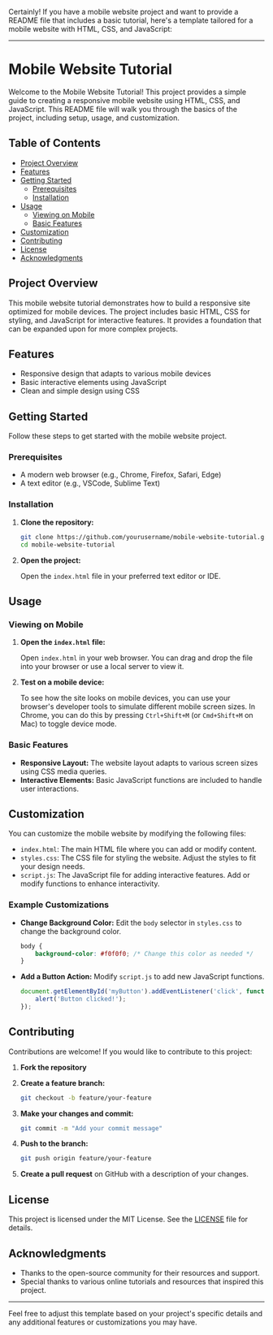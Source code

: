 Certainly! If you have a mobile website project and want to provide a README file that includes a basic tutorial, here's a template tailored for a mobile website with HTML, CSS, and JavaScript:

---

# Mobile Website Tutorial

Welcome to the Mobile Website Tutorial! This project provides a simple guide to creating a responsive mobile website using HTML, CSS, and JavaScript. This README file will walk you through the basics of the project, including setup, usage, and customization.

## Table of Contents

- [Project Overview](#project-overview)
- [Features](#features)
- [Getting Started](#getting-started)
  - [Prerequisites](#prerequisites)
  - [Installation](#installation)
- [Usage](#usage)
  - [Viewing on Mobile](#viewing-on-mobile)
  - [Basic Features](#basic-features)
- [Customization](#customization)
- [Contributing](#contributing)
- [License](#license)
- [Acknowledgments](#acknowledgments)

## Project Overview

This mobile website tutorial demonstrates how to build a responsive site optimized for mobile devices. The project includes basic HTML, CSS for styling, and JavaScript for interactive features. It provides a foundation that can be expanded upon for more complex projects.

## Features

- Responsive design that adapts to various mobile devices
- Basic interactive elements using JavaScript
- Clean and simple design using CSS

## Getting Started

Follow these steps to get started with the mobile website project.

### Prerequisites

- A modern web browser (e.g., Chrome, Firefox, Safari, Edge)
- A text editor (e.g., VSCode, Sublime Text)

### Installation

1. **Clone the repository:**

   ```bash
   git clone https://github.com/yourusername/mobile-website-tutorial.git
   cd mobile-website-tutorial
   ```

2. **Open the project:**

   Open the `index.html` file in your preferred text editor or IDE.

## Usage

### Viewing on Mobile

1. **Open the `index.html` file:**

   Open `index.html` in your web browser. You can drag and drop the file into your browser or use a local server to view it.

2. **Test on a mobile device:**

   To see how the site looks on mobile devices, you can use your browser's developer tools to simulate different mobile screen sizes. In Chrome, you can do this by pressing `Ctrl+Shift+M` (or `Cmd+Shift+M` on Mac) to toggle device mode.

### Basic Features

- **Responsive Layout:** The website layout adapts to various screen sizes using CSS media queries.
- **Interactive Elements:** Basic JavaScript functions are included to handle user interactions.

## Customization

You can customize the mobile website by modifying the following files:

- `index.html`: The main HTML file where you can add or modify content.
- `styles.css`: The CSS file for styling the website. Adjust the styles to fit your design needs.
- `script.js`: The JavaScript file for adding interactive features. Add or modify functions to enhance interactivity.

### Example Customizations

- **Change Background Color:** Edit the `body` selector in `styles.css` to change the background color.

  ```css
  body {
      background-color: #f0f0f0; /* Change this color as needed */
  }
  ```

- **Add a Button Action:** Modify `script.js` to add new JavaScript functions.

  ```javascript
  document.getElementById('myButton').addEventListener('click', function() {
      alert('Button clicked!');
  });
  ```

## Contributing

Contributions are welcome! If you would like to contribute to this project:

1. **Fork the repository**
2. **Create a feature branch:**

   ```bash
   git checkout -b feature/your-feature
   ```

3. **Make your changes and commit:**

   ```bash
   git commit -m "Add your commit message"
   ```

4. **Push to the branch:**

   ```bash
   git push origin feature/your-feature
   ```

5. **Create a pull request** on GitHub with a description of your changes.

## License

This project is licensed under the MIT License. See the [LICENSE](LICENSE) file for details.

## Acknowledgments

- Thanks to the open-source community for their resources and support.
- Special thanks to various online tutorials and resources that inspired this project.

---

Feel free to adjust this template based on your project's specific details and any additional features or customizations you may have.
